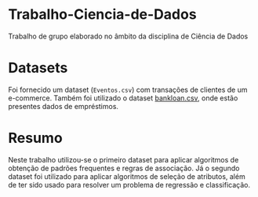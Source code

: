# Trabalho-Ciencia-de-Dados
Trabalho de grupo elaborado no âmbito da disciplina de Ciência de Dados

# Datasets
Foi fornecido um dataset (`Eventos.csv`) com transações de clientes de um e-commerce.
Também foi utilizado o dataset [bankloan.csv](https://www.kaggle.com/datasets/vikramamin/bank-loan-approval-lr-dt-rf-and-auc), onde estão presentes dados de empréstimos.

# Resumo
Neste trabalho utilizou-se o primeiro dataset para aplicar algoritmos de obtenção de padrões frequentes e regras de associação.
Já o segundo dataset foi utilizado para aplicar algoritmos de seleção de atributos, além de ter sido usado para resolver um problema de regressão e classificação.
